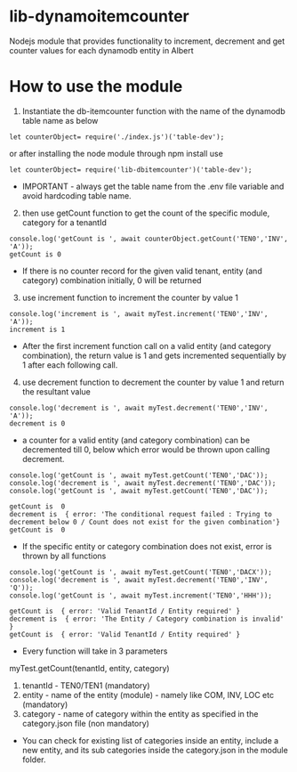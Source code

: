 # lib-dynamoitemcounter
Nodejs module that provides functionality to increment, decrement and get counter values for each dynamodb entity in Albert

# How to use the module

1. Instantiate the db-itemcounter function with the name of the dynamodb table name as below
```
let counterObject= require('./index.js')('table-dev');
```
or after installing the node module through npm install use
```
let counterObject= require('lib-dbitemcounter')('table-dev');
```
* IMPORTANT - always get the table name from the .env file variable and avoid hardcoding table name. 

2. then use getCount function to get the count of the specific module, category for a tenantId

```
console.log('getCount is ', await counterObject.getCount('TEN0','INV', 'A'));
getCount is 0
```
* If there is no counter record for the given valid  tenant, entity (and category) combination initially, 0 will be returned

3. use increment function to increment the counter by value 1

```
console.log('increment is ', await myTest.increment('TEN0','INV', 'A'));
increment is 1
```
* After the first increment function call on a valid entity (and category combination), the return value is 1 and gets incremented sequentially by 1 after each following call.

4. use decrement function to decrement the counter by value 1 and return the resultant value

```
console.log('decrement is ', await myTest.decrement('TEN0','INV', 'A'));
decrement is 0
```
* a counter for a valid entity (and category combination) can be decremented till 0, below which error would be thrown upon calling decrement.

```
console.log('getCount is ', await myTest.getCount('TEN0','DAC'));
console.log('decrement is ', await myTest.decrement('TEN0','DAC'));
console.log('getCount is ', await myTest.getCount('TEN0','DAC'));

getCount is  0
decrement is  { error: 'The conditional request failed : Trying to decrement below 0 / Count does not exist for the given combination'}
getCount is  0
```

* If the specific entity or category combination does not exist, error is thrown by all functions

```
console.log('getCount is ', await myTest.getCount('TEN0','DACX'));
console.log('decrement is ', await myTest.decrement('TEN0','INV', 'Q'));
console.log('getCount is ', await myTest.increment('TEN0','HHH'));

getCount is  { error: 'Valid TenantId / Entity required' }
decrement is  { error: 'The Entity / Category combination is invalid' }
getCount is  { error: 'Valid TenantId / Entity required' }
```
* Every function will take in 3 parameters

myTest.getCount(tenantId, entity, category)
1. tenantId - TEN0/TEN1 (mandatory)
2. entity - name of the entity (module) - namely like COM, INV, LOC etc (mandatory)
3. category - name of category within the entity as specified in the category.json file (non mandatory)

* You can check for existing list of categories inside an entity, include a new entity, and its sub categories inside the category.json in the module folder.

